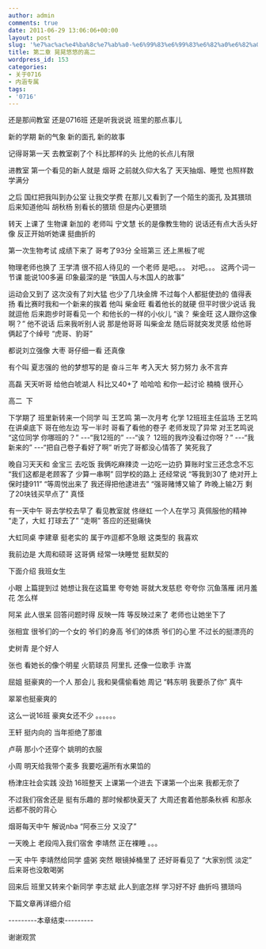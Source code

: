 ```yaml
---
author: admin
comments: true
date: 2011-06-29 13:06:06+00:00
layout: post
slug: '%e7%ac%ac%e4%ba%8c%e7%ab%a0-%e6%99%83%e6%99%83%e6%82%a0%e6%82%a0%e7%9a%84%e9%ab%98%e4%ba%8c'
title: 第二章 晃晃悠悠的高二
wordpress_id: 153
categories:
- 关于0716
- 内涵专属
tags:
- '0716'
---
```


还是那间教室
还是0716班
还是听我说说
班里的那点事儿

新的学期
新的气象
新的面孔
新的故事

记得哥第一天
去教室剃了个
科比那样的头
比他的长点儿有限


进教室
第一个看见的新人就是
烟哥
之前就久仰大名了
天天抽烟、睡觉
也照样数学满分

之后
国红把我叫到办公室
让我交学费
在那儿又看到了一个陌生的面孔
及其猥琐
后来知道他叫
胡秋杨
别看长的猥琐
但是内心更猥琐

转天
上课了
生物课 新加的
老师叫
宁文慧
长的是像教生物的
说话还有点大舌头好像
反正开始听她课
挺曲折的

第一次生物考试
成绩下来了
哥考了93分
全班第三
还上黑板了呢

物理老师也换了
王学清
很不招人待见的
一个老师
是吧。。。
对吧。。。
这两个词一节课
能说100多遍
印象最深的是
“铁国人与木国人的故事”

运动会又到了
这次没有了刘大猛
也少了几块金牌
不过每个人都挺使劲的
值得表扬
看比赛时我和一个新来的挨着
他叫
柴金旺
看着他长的就硬
但平时很少说话
我就逗他
后来跑步时哥看见一个
和他长的一样的小伙儿
“诶？ 柴金旺
这人跟你这像啊？”
他不说话
后来我听别人说
那是他哥哥
叫柴金龙
随后哥就突发灵感
给他哥俩起了个绰号
“虎哥、豹哥”

都说刘立强像
大枣
哥仔细一看
还真像

有个叫
夏志强的
他的梦想写的是
奋斗三年
考入天大
努力努力
永不言弃

高磊
天天听哥
给他白唬湖人
科比又40+了
哈哈哈
和你一起讨论
楠楠
很开心



高二  下

下学期了
班里新转来一个同学
叫 王艺鸣
第一次月考
化学
12班班主任监场
王艺鸣在讲桌底下
哥在他左边
写一半时
哥看了看他的卷子
老师发现了异常
对王艺鸣说
“这位同学
你哪班的？”
---“我12班的”
---“诶？
12班的我咋没看过你呀？”
---“我新来的”
---“把自己卷子看好了啊”
听完了哥都没心情答了
笑死我了

晚自习天天和
金宝三
去吃饭
我俩吃麻辣烫
一边吃一边扔
算账时宝三还念念不忘
“我们这都是老顾客了
少算一串啊”
回学校的路上
还经常说
“等我到30了
绝对开上保时捷911”
“等周悦出来了
我还得把他逮进去”
“强哥赌博又输了
昨晚上输2万
剩了20块钱买早点了”
真怪

有一天中午
哥去学校去早了
看见教室就
佟继虹
一个人在学习
真佩服他的精神
“走了，大虹
打球去了”
“走啊”
答应的还挺痛快

大虹同桌
李建章
挺老实的
属于咋逗都不急眼
这类型的
我喜欢

我前边是
大周和硕哥
这哥俩
经常一块睡觉
挺默契的

下面介绍
我班女生

小眼
上篇提到过
她想让我在这篇里
夸夸她
哥就大发慈悲
夸夸你
沉鱼落雁 闭月羞花
怎么样

阿呆
此人很呆
回答问题时得
反映一阵
等反映过来了
老师也让她坐下了

张相宜
很爷们的一个女的
爷们的身高
爷们的体质
爷们的心里
不过长的挺漂亮的

史树青
是个好人

张也
看她长的像个明星
火箭球员
阿里扎
还像一位歌手
许嵩

屈姐
挺豪爽的一个人
那会儿
我和昊儒偷看她
周记
“韩东明
我要杀了你”
真牛

翠翠也挺豪爽的

这么一说16班
豪爽女还不少
。。。。。。

王轩
挺内向的
当年拒绝了那谁

卢萌
那小个还穿个
姚明的衣服

小周
明天给我带个麦多
我要吃遍所有水果馅的



杨津庄社会实践
没劲
16班整天
上课第一个进去
下课第一个出来
我都无奈了

不过我们宿舍还是
挺有乐趣的
那时候都快夏天了
大周还套着他那条秋裤
和那永远都不脱的背心

烟哥每天中午
解说nba
“阿泰三分
又没了”

一天晚上
老段闯入我们宿舍
李靖然
正在裸睡
。。。

一天 中午
李靖然给同学
盛粥
突然
眼镜掉桶里了
还好哥看见了
“大家别慌
淡定”
后来哥也没敢喝粥

回来后
班里又转来个新同学
李志斌
此人到底怎样
学习好不好
曲折吗
猥琐吗

下篇文章再详细介绍


---------本章结束---------


谢谢观赏
